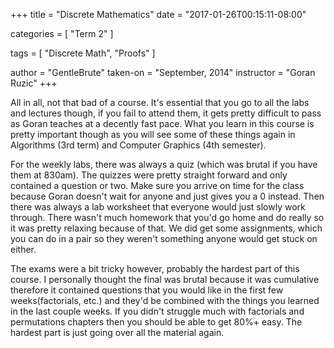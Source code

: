 +++
title = "Discrete Mathematics"
date = "2017-01-26T00:15:11-08:00"

categories = [
  "Term 2"
]

tags = [
  "Discrete Math",
  "Proofs"
]

author = "GentleBrute"
taken-on = "September, 2014"
instructor = "Goran Ruzic"
+++

All in all, not that bad of a course. It's essential that you go to all the labs and lectures though, if you fail to attend them, it gets pretty difficult to pass as Goran teaches at a decently fast pace. What you learn in this course is pretty important though as you will see some of these things again in Algorithms (3rd term) and Computer Graphics (4th semester).

For the weekly labs, there was always a quiz (which was brutal if you have them at 830am). The quizzes were pretty straight forward and only contained a question or two. Make sure you arrive on time for the class because Goran doesn't wait for anyone and just gives you a 0 instead. Then there was always a lab worksheet that everyone would just slowly work through. There wasn't much homework that you'd go home and do really so it was pretty relaxing because of that. We did get some assignments, which you can do in a pair so they weren't something anyone would get stuck on either.

The exams were a bit tricky however, probably the hardest part of this course. I personally thought the final was brutal because it was cumulative therefore it contained questions that you would like in the first few weeks(factorials, etc.) and they'd be combined with the things you learned in the last couple weeks. If you didn't struggle much with factorials and permutations chapters then you should be able to get 80%+ easy. The hardest part is just going over all the material again.
